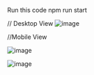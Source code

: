 Run this code
  npm run start

// Desktop View 
![image](https://github.com/user-attachments/assets/58f0fa21-eec0-404f-a12b-51f45734901c)

//Mobile View

![image](https://github.com/user-attachments/assets/20cd575f-5c5c-4ce9-9a88-c4bb48568486)

![image](https://github.com/user-attachments/assets/609ddb95-c34d-4cac-9db1-a08eb66fc6d1)


